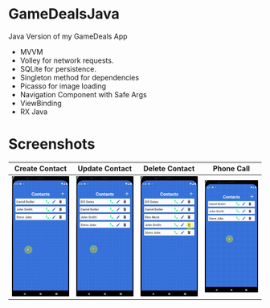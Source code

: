 # GameDealsJava
Java Version of my GameDeals App
* MVVM
* Volley for network requests.
* SQLite for persistence.
* Singleton method for dependencies
* Picasso for image loading
* Navigation Component with Safe Args
* ViewBinding
* RX Java


# Screenshots
<p align="center">

</p>

| Create Contact| Update Contact| Delete Contact| Phone Call |
| ------------- | ------------- | ------------- | ------------- |
| 	<img src="https://github.com/danielmbutler/AddressBookApp/blob/master/resources/create.gif" width="250" title="Create" >		 	      | 		 <img src="https://github.com/danielmbutler/AddressBookApp/blob/master/resources/update.gif" width="250" title="Update" >		      | 			<img src="https://github.com/danielmbutler/AddressBookApp/blob/master/resources/delete.gif" width="250" title="Delete" > 	      |<img src="https://github.com/danielmbutler/AddressBookApp/blob/master/resources/phonecall.gif" width="250" title="Call" > |
